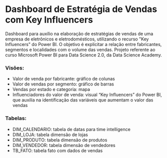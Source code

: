 # Dashboard de Estratégia de Vendas com Key Influencers
Dashboard para auxílio na elaboração de estratégias de vendas de uma empresa de eletrônicos e eletrodomésticos, utilizando o recurso "Key Influencers" do Power BI. O objetivo é explicitar a relação entre fabricantes, segmentos e localidades com o volume das vendas. Projeto referente ao curso Microsoft Power BI para Data Science 2.0, da Data Science Academy.

### Visões:
- Valor de venda por fabricante: gráfico de colunas
- Valor de vendas por segmento: gráfico de barras
- Vendas por estado e categoria: mapa
- Influenciadores do valor de venda: visual “Key Influencers” do Power BI, que auxilia na identificação das variáveis que aumentam o valor das vendas

### Tabelas:
- DIM_CALENDARIO: tabela de datas para time intelligence
- DIM_LOJA: tabela dimensão de lojas
- DIM_PRODUTO: tabela dimensão de produtos
- DIM_VENDEDOR: tabela dimensão de vendedores
- TB_FATO: tabela fato com dados de vendas
